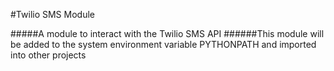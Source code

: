 #Twilio SMS Module

#####A module to interact with the Twilio SMS API
######This module will be added to the system environment variable PYTHONPATH and imported into other projects